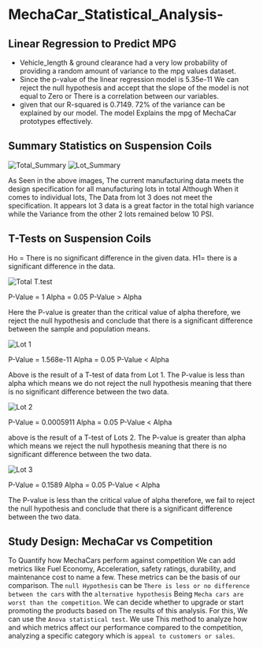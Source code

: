 # MechaCar_Statistical_Analysis-
## Linear Regression to Predict MPG
- Vehicle_length & ground clearance had a very low probability of providing a random amount of variance to the mpg values dataset.
- Since the p-value of the linear regression model is 5.35e-11 We can reject the null hypothesis and accept that the slope of the model is not equal to Zero or There is a correlation between our variables.
- given that our R-squared is 0.7149. 72% of the variance can be explained by our model. The model Explains the mpg of MechaCar prototypes effectively.

## Summary Statistics on Suspension Coils
![Total_Summary](https://github.com/Donik22/MechaCar_Statistical_Analysis-/blob/main/images/Total_Summary.PNG)
![Lot_Summary](https://github.com/Donik22/MechaCar_Statistical_Analysis-/blob/main/images/Lot_Summary.PNG)

As Seen in the above images, The current manufacturing data meets the design specification for all manufacturing lots in total Although When it comes to individual lots, The Data from lot 3 does not meet the specification. It appears lot 3 data is a great factor in the total high variance while the Variance from the other 2 lots remained below 10 PSI.

## T-Tests on Suspension Coils

Ho = There is no significant difference in the given data.
H1= there is a significant difference in the data.


![Total T.test](https://github.com/Donik22/MechaCar_Statistical_Analysis-/blob/main/images/T-test%20Total.PNG)

P-Value = 1 Alpha = 0.05
P-Value > Alpha

Here the P-value is greater than the critical value of alpha therefore, we reject the null hypothesis and conclude that there is a significant difference between the sample and population means.

![Lot 1](https://github.com/Donik22/MechaCar_Statistical_Analysis-/blob/main/images/T-test%20Lot%201.PNG)

P-Value = 1.568e-11 Alpha = 0.05
P-Value < Alpha

Above is the result of a T-test of data from Lot 1. The P-value is less than alpha which means we do not reject the null hypothesis meaning that there is no significant difference between the two data.

![Lot 2](https://github.com/Donik22/MechaCar_Statistical_Analysis-/blob/main/images/T-test%20Lot%202.PNG)

P-Value = 0.0005911 Alpha = 0.05
P-Value < Alpha

above is the result of a T-test of Lots 2. The P-value is greater than alpha which means we reject the null hypothesis meaning that there is no significant difference between the two data.

![Lot 3](https://github.com/Donik22/MechaCar_Statistical_Analysis-/blob/main/images/T-test%20Lot%203.PNG)

P-Value = 0.1589 Alpha = 0.05
P-Value < Alpha

The P-value is less than the critical value of alpha therefore, we fail to reject the null hypothesis and conclude that there is a significant difference between the two data.

## Study Design: MechaCar vs Competition

To Quantify how MechaCars perform against competition We can add metrics like Fuel Economy, Acceleration, safety ratings, durability, and maintenance cost to name a few. These metrics can be the basis of our comparison. The `null Hypothesis` can be `There is less or no difference between the cars` with the `alternative hypothesis` Being `Mecha cars are worst than the competition`. We can decide whether to upgrade or start promoting the products based on The results of this analysis. For this, We can use the `Anova statistical test`. We use This method to analyze how and which metrics affect our performance compared to the competition, analyzing a specific category which is `appeal to customers or sales`.
